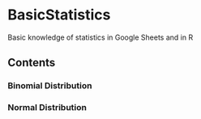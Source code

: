 # BasicStatistics
Basic knowledge of statistics in Google Sheets and in R

## Contents
### Binomial Distribution
### Normal Distribution
